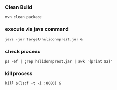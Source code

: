 
### Clean Build
`````
mvn clean package
`````

### execute via java command
`````
java -jar target/helidonmprest.jar &
`````

### check process
`````
ps -ef | grep helidonmprest.jar | awk '{print $2}'
`````

### kill process
`````
kill $(lsof -t -i :8080) &
`````